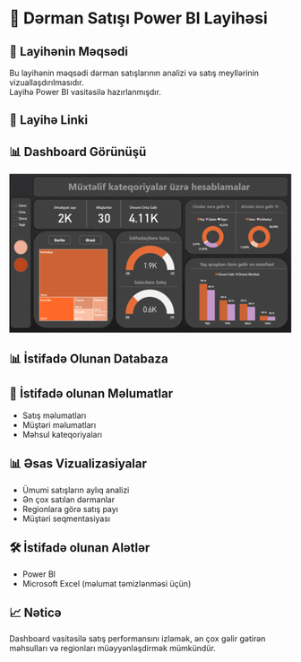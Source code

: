 # 💊 Dərman Satışı Power BI Layihəsi

## 📌 Layihənin Məqsədi
Bu layihənin məqsədi dərman satışlarının analizi və satış meyllərinin vizuallaşdırılmasıdır.  
Layihə Power BI vasitəsilə hazırlanmışdır.

## 🔗 Layihə Linki


## 📊 Dashboard Görünüşü
![Image Alt Text](https://github.com/EsmerMemmedli/Derman-Satisi/blob/main/D%C9%99rman_Sat%C4%B1%C5%9F%C4%B1.png)


## 📊 İstifadə Olunan Databaza


## 🧾 İstifadə olunan Məlumatlar
- Satış məlumatları 
- Müştəri məlumatları 
- Məhsul kateqoriyaları

## 📊 Əsas Vizualizasiyalar
- Ümumi satışların aylıq analizi  
- Ən çox satılan dərmanlar  
- Regionlara görə satış payı  
- Müştəri seqmentasiyası

## 🛠️ İstifadə olunan Alətlər
- Power BI  
- Microsoft Excel (məlumat təmizlənməsi üçün)

## 📈 Nəticə
Dashboard vasitəsilə satış performansını izləmək, ən çox gəlir gətirən məhsulları və regionları müəyyənləşdirmək mümkündür.

